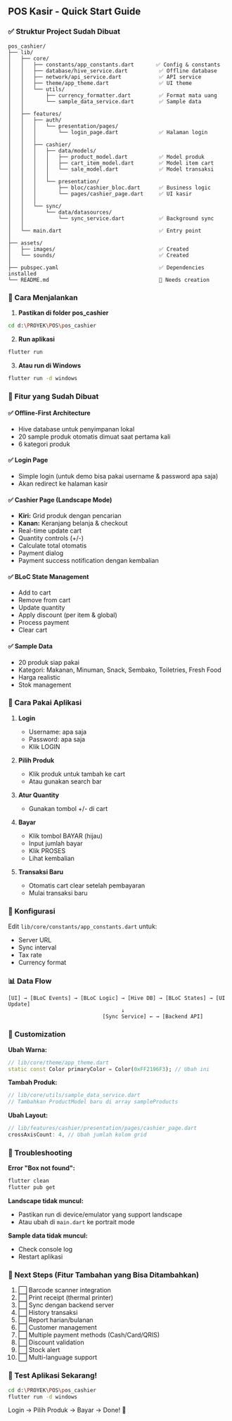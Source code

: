 ## POS Kasir - Quick Start Guide

### ✅ Struktur Project Sudah Dibuat

```
pos_cashier/
├── lib/
│   ├── core/
│   │   ├── constants/app_constants.dart       ✅ Config & constants
│   │   ├── database/hive_service.dart          ✅ Offline database
│   │   ├── network/api_service.dart            ✅ API service
│   │   ├── theme/app_theme.dart                ✅ UI theme
│   │   └── utils/
│   │       ├── currency_formatter.dart         ✅ Format mata uang
│   │       └── sample_data_service.dart        ✅ Sample data
│   │
│   ├── features/
│   │   ├── auth/
│   │   │   └── presentation/pages/
│   │   │       └── login_page.dart             ✅ Halaman login
│   │   │
│   │   ├── cashier/
│   │   │   ├── data/models/
│   │   │   │   ├── product_model.dart          ✅ Model produk
│   │   │   │   ├── cart_item_model.dart        ✅ Model item cart
│   │   │   │   └── sale_model.dart             ✅ Model transaksi
│   │   │   │
│   │   │   └── presentation/
│   │   │       ├── bloc/cashier_bloc.dart      ✅ Business logic
│   │   │       └── pages/cashier_page.dart     ✅ UI kasir
│   │   │
│   │   └── sync/
│   │       └── data/datasources/
│   │           └── sync_service.dart           ✅ Background sync
│   │
│   └── main.dart                               ✅ Entry point
│
├── assets/
│   ├── images/                                 ✅ Created
│   └── sounds/                                 ✅ Created
│
├── pubspec.yaml                                ✅ Dependencies installed
└── README.md                                   🔨 Needs creation
```

### 🚀 Cara Menjalankan

1. **Pastikan di folder pos_cashier**

```bash
cd d:\PROYEK\POS\pos_cashier
```

2. **Run aplikasi**

```bash
flutter run
```

3. **Atau run di Windows**

```bash
flutter run -d windows
```

### 🎯 Fitur yang Sudah Dibuat

#### ✅ Offline-First Architecture

- Hive database untuk penyimpanan lokal
- 20 sample produk otomatis dimuat saat pertama kali
- 6 kategori produk

#### ✅ Login Page

- Simple login (untuk demo bisa pakai username & password apa saja)
- Akan redirect ke halaman kasir

#### ✅ Cashier Page (Landscape Mode)

- **Kiri:** Grid produk dengan pencarian
- **Kanan:** Keranjang belanja & checkout
- Real-time update cart
- Quantity controls (+/-)
- Calculate total otomatis
- Payment dialog
- Payment success notification dengan kembalian

#### ✅ BLoC State Management

- Add to cart
- Remove from cart
- Update quantity
- Apply discount (per item & global)
- Process payment
- Clear cart

#### ✅ Sample Data

- 20 produk siap pakai
- Kategori: Makanan, Minuman, Snack, Sembako, Toiletries, Fresh Food
- Harga realistic
- Stok management

### 📱 Cara Pakai Aplikasi

1. **Login**

   - Username: apa saja
   - Password: apa saja
   - Klik LOGIN

2. **Pilih Produk**

   - Klik produk untuk tambah ke cart
   - Atau gunakan search bar

3. **Atur Quantity**

   - Gunakan tombol +/- di cart

4. **Bayar**

   - Klik tombol BAYAR (hijau)
   - Input jumlah bayar
   - Klik PROSES
   - Lihat kembalian

5. **Transaksi Baru**
   - Otomatis cart clear setelah pembayaran
   - Mulai transaksi baru

### 🔧 Konfigurasi

Edit `lib/core/constants/app_constants.dart` untuk:

- Server URL
- Sync interval
- Tax rate
- Currency format

### 📊 Data Flow

```
[UI] → [BLoC Events] → [BLoC Logic] → [Hive DB] → [BLoC States] → [UI Update]
                                    ↓
                              [Sync Service] ← → [Backend API]
```

### 🎨 Customization

**Ubah Warna:**

```dart
// lib/core/theme/app_theme.dart
static const Color primaryColor = Color(0xFF2196F3); // Ubah ini
```

**Tambah Produk:**

```dart
// lib/core/utils/sample_data_service.dart
// Tambahkan ProductModel baru di array sampleProducts
```

**Ubah Layout:**

```dart
// lib/features/cashier/presentation/pages/cashier_page.dart
crossAxisCount: 4, // Ubah jumlah kolom grid
```

### 🐛 Troubleshooting

**Error "Box not found":**

```bash
flutter clean
flutter pub get
```

**Landscape tidak muncul:**

- Pastikan run di device/emulator yang support landscape
- Atau ubah di `main.dart` ke portrait mode

**Sample data tidak muncul:**

- Check console log
- Restart aplikasi

### 📝 Next Steps (Fitur Tambahan yang Bisa Ditambahkan)

1. ⬜ Barcode scanner integration
2. ⬜ Print receipt (thermal printer)
3. ⬜ Sync dengan backend server
4. ⬜ History transaksi
5. ⬜ Report harian/bulanan
6. ⬜ Customer management
7. ⬜ Multiple payment methods (Cash/Card/QRIS)
8. ⬜ Discount validation
9. ⬜ Stock alert
10. ⬜ Multi-language support

### 🚀 Test Aplikasi Sekarang!

```bash
cd d:\PROYEK\POS\pos_cashier
flutter run -d windows
```

Login → Pilih Produk → Bayar → Done! 🎉

